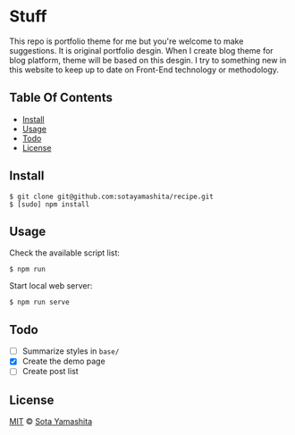 Stuff
======

This repo is portfolio theme for me but you're welcome to make suggestions. It is original portfolio desgin. When I create blog theme for blog platform, theme will be based on this desgin. I try to something new in this website to keep up to date on Front-End technology or methodology.

## Table Of Contents

- [Install](#install)
- [Usage](#usage)
- [Todo](#todo)
- [License](#license) 

## Install 

    $ git clone git@github.com:sotayamashita/recipe.git
    $ [sudo] npm install

## Usage

Check the available script list:

    $ npm run

Start local web server:

    $ npm run serve


## Todo

- [ ] Summarize styles in `base/`
- [x] Create the demo page
- [ ] Create post list

## License

[MIT](http://sotayamashita.mit-license.org/) © [Sota Yamashita](https://github.com/sotayamashita)

